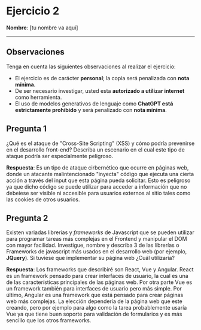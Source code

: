 # Ejercicio 2
**Nombre**: [tu nombre va aqui]

---

## Observaciones
Tenga en cuenta las siguientes observaciones al realizar el ejercicio:

- El ejercicio es de carácter **personal**; la copia será penalizada con **nota mínima**.
- De ser necesario investigar, usted esta **autorizado a utilizar internet** como herramienta.
- El uso de modelos generativos de lenguaje como **ChatGPT está estrictamente prohibido** y será penalizado con **nota mínima**. 

## Pregunta 1

¿Qué es el ataque de "Cross-Site Scripting" (XSS) y cómo podría prevenirse en el desarrollo front-end? Describa un escenario en el cual este tipo de ataque podría ser especialmente peligroso.

**Respuesta**: Es un tipo de ataque cirbernético que ocurre en páginas web, donde un atacante malintencionado "inyecta" código que ejecuta una cierta acción a través del input que esta página pueda solicitar. Esto es peligroso ya que dicho código se puede utilizar para acceder a información que no debeiese ser visible ni accesible para usuarios externos al sitio tales como las cookies de otros usuarios. 

## Pregunta 2
Existen variadas librerías y *frameworks* de Javascript que se pueden utilizar para programar tareas más complejas en el Frontend y manipular el DOM con mayor facilidad. Investigue, nombre y describa 3 de las librerías o Frameworks de javascript más usados en el desarrollo web (por ejemplo, **JQuery**). Si tuviese que implementar su página web ¿Cuál utilizaría?   

**Respuesta**: Los frameworks que describiré son React, Vue y Angular. React es un framework pensado para crear interfaces de usuario, la cual es una de las características principales de las páginas web. Por otra parte Vue es un framework también para interfaces de usuario pero más simple. Por último, Angular es una framework que está pensado para crear páginas web más complejas. La elección dependería de la página web que este creando, pero por ejemplo para algo como la tarea probablemente usaría Vue ya que tiene buen soporte para validación de formularios y es más sencillo que los otros frameworks. 
